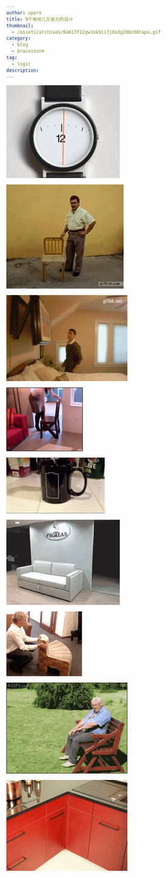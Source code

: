 ```yaml
---
author: upare
title: 9个省地儿又省力的设计
thumbnail:
  - /assets/archives/6a613f12gw1ek9ii7j8a3g208c06tapa.gif
category:
  - blog
  - brainstorm
tag:
  - logic
description: 
---
```

![](/assets/archives/6a613f12gw1ek9ii7j8a3g208c06tapa.gif)

![](/assets/archives/6a613f12gw1ek9ii6ijbrg208m07ne82.gif)

![](/assets/archives/6a613f12gw1ek9ii4cze4g208w06b4qq.gif)

![](/assets/archives/6a613f12gw1ek9ii2fjyng205m04ob29.gif)

![](/assets/archives/6a613f12gw1ek9ii162ykg20780431kx.gif)

![](/assets/archives/6a613f12gw1ek9ihztokxg208c069qv5.gif)

![](/assets/archives/6a613f12gw1ek9ihy0g68g205k04rx6p.gif)

![](/assets/archives/6a613f12gw1ek9ihw8v0cg208w06oqv1.gif)

![](/assets/archives/6a613f12gw1ek9ihuz37qg208w06onpe.gif)